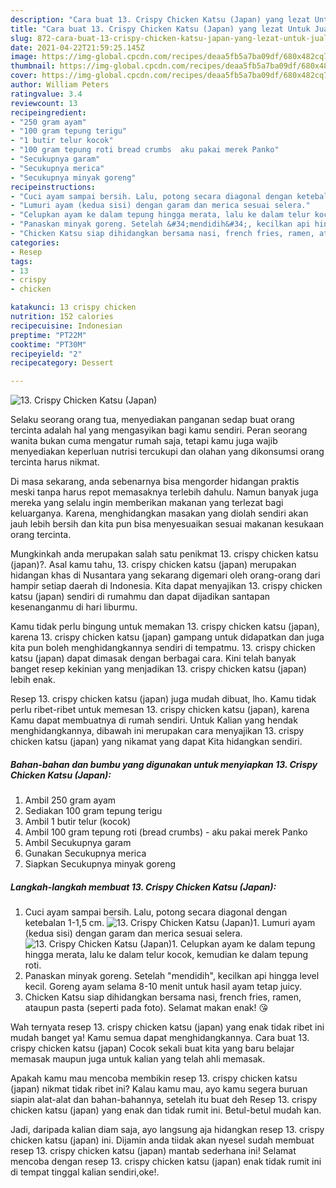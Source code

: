 ```yaml
---
description: "Cara buat 13. Crispy Chicken Katsu (Japan) yang lezat Untuk Jualan"
title: "Cara buat 13. Crispy Chicken Katsu (Japan) yang lezat Untuk Jualan"
slug: 872-cara-buat-13-crispy-chicken-katsu-japan-yang-lezat-untuk-jualan
date: 2021-04-22T21:59:25.145Z
image: https://img-global.cpcdn.com/recipes/deaa5fb5a7ba09df/680x482cq70/13-crispy-chicken-katsu-japan-foto-resep-utama.jpg
thumbnail: https://img-global.cpcdn.com/recipes/deaa5fb5a7ba09df/680x482cq70/13-crispy-chicken-katsu-japan-foto-resep-utama.jpg
cover: https://img-global.cpcdn.com/recipes/deaa5fb5a7ba09df/680x482cq70/13-crispy-chicken-katsu-japan-foto-resep-utama.jpg
author: William Peters
ratingvalue: 3.4
reviewcount: 13
recipeingredient:
- "250 gram ayam"
- "100 gram tepung terigu"
- "1 butir telur kocok"
- "100 gram tepung roti bread crumbs  aku pakai merek Panko"
- "Secukupnya garam"
- "Secukupnya merica"
- "Secukupnya minyak goreng"
recipeinstructions:
- "Cuci ayam sampai bersih. Lalu, potong secara diagonal dengan ketebalan 1-1,5 cm."
- "Lumuri ayam (kedua sisi) dengan garam dan merica sesuai selera."
- "Celupkan ayam ke dalam tepung hingga merata, lalu ke dalam telur kocok, kemudian ke dalam tepung roti."
- "Panaskan minyak goreng. Setelah &#34;mendidih&#34;, kecilkan api hingga level kecil. Goreng ayam selama 8-10 menit untuk hasil ayam tetap juicy."
- "Chicken Katsu siap dihidangkan bersama nasi, french fries, ramen, ataupun pasta (seperti pada foto). Selamat makan enak! 😘"
categories:
- Resep
tags:
- 13
- crispy
- chicken

katakunci: 13 crispy chicken 
nutrition: 152 calories
recipecuisine: Indonesian
preptime: "PT22M"
cooktime: "PT30M"
recipeyield: "2"
recipecategory: Dessert

---
```



![13. Crispy Chicken Katsu (Japan)](https://img-global.cpcdn.com/recipes/deaa5fb5a7ba09df/680x482cq70/13-crispy-chicken-katsu-japan-foto-resep-utama.jpg)

Selaku seorang orang tua, menyediakan panganan sedap buat orang tercinta adalah hal yang mengasyikan bagi kamu sendiri. Peran seorang  wanita bukan cuma mengatur rumah saja, tetapi kamu juga wajib menyediakan keperluan nutrisi tercukupi dan olahan yang dikonsumsi orang tercinta harus nikmat.

Di masa  sekarang, anda sebenarnya bisa mengorder hidangan praktis meski tanpa harus repot memasaknya terlebih dahulu. Namun banyak juga mereka yang selalu ingin memberikan makanan yang terlezat bagi keluarganya. Karena, menghidangkan masakan yang diolah sendiri akan jauh lebih bersih dan kita pun bisa menyesuaikan sesuai makanan kesukaan orang tercinta. 



Mungkinkah anda merupakan salah satu penikmat 13. crispy chicken katsu (japan)?. Asal kamu tahu, 13. crispy chicken katsu (japan) merupakan hidangan khas di Nusantara yang sekarang digemari oleh orang-orang dari hampir setiap daerah di Indonesia. Kita dapat menyajikan 13. crispy chicken katsu (japan) sendiri di rumahmu dan dapat dijadikan santapan kesenanganmu di hari liburmu.

Kamu tidak perlu bingung untuk memakan 13. crispy chicken katsu (japan), karena 13. crispy chicken katsu (japan) gampang untuk didapatkan dan juga kita pun boleh menghidangkannya sendiri di tempatmu. 13. crispy chicken katsu (japan) dapat dimasak dengan berbagai cara. Kini telah banyak banget resep kekinian yang menjadikan 13. crispy chicken katsu (japan) lebih enak.

Resep 13. crispy chicken katsu (japan) juga mudah dibuat, lho. Kamu tidak perlu ribet-ribet untuk memesan 13. crispy chicken katsu (japan), karena Kamu dapat membuatnya di rumah sendiri. Untuk Kalian yang hendak menghidangkannya, dibawah ini merupakan cara menyajikan 13. crispy chicken katsu (japan) yang nikamat yang dapat Kita hidangkan sendiri.

<!--inarticleads1-->

##### Bahan-bahan dan bumbu yang digunakan untuk menyiapkan 13. Crispy Chicken Katsu (Japan):

1. Ambil 250 gram ayam
1. Sediakan 100 gram tepung terigu
1. Ambil 1 butir telur (kocok)
1. Ambil 100 gram tepung roti (bread crumbs) - aku pakai merek Panko
1. Ambil Secukupnya garam
1. Gunakan Secukupnya merica
1. Siapkan Secukupnya minyak goreng




<!--inarticleads2-->

##### Langkah-langkah membuat 13. Crispy Chicken Katsu (Japan):

1. Cuci ayam sampai bersih. Lalu, potong secara diagonal dengan ketebalan 1-1,5 cm.
<img src="https://img-global.cpcdn.com/steps/9d14ccbf5178a04e/160x128cq70/13-crispy-chicken-katsu-japan-langkah-memasak-1-foto.jpg" alt="13. Crispy Chicken Katsu (Japan)">1. Lumuri ayam (kedua sisi) dengan garam dan merica sesuai selera.
<img src="https://img-global.cpcdn.com/steps/60c75567dede76f2/160x128cq70/13-crispy-chicken-katsu-japan-langkah-memasak-2-foto.jpg" alt="13. Crispy Chicken Katsu (Japan)">1. Celupkan ayam ke dalam tepung hingga merata, lalu ke dalam telur kocok, kemudian ke dalam tepung roti.
1. Panaskan minyak goreng. Setelah &#34;mendidih&#34;, kecilkan api hingga level kecil. Goreng ayam selama 8-10 menit untuk hasil ayam tetap juicy.
1. Chicken Katsu siap dihidangkan bersama nasi, french fries, ramen, ataupun pasta (seperti pada foto). Selamat makan enak! 😘




Wah ternyata resep 13. crispy chicken katsu (japan) yang enak tidak ribet ini mudah banget ya! Kamu semua dapat menghidangkannya. Cara buat 13. crispy chicken katsu (japan) Cocok sekali buat kita yang baru belajar memasak maupun juga untuk kalian yang telah ahli memasak.

Apakah kamu mau mencoba membikin resep 13. crispy chicken katsu (japan) nikmat tidak ribet ini? Kalau kamu mau, ayo kamu segera buruan siapin alat-alat dan bahan-bahannya, setelah itu buat deh Resep 13. crispy chicken katsu (japan) yang enak dan tidak rumit ini. Betul-betul mudah kan. 

Jadi, daripada kalian diam saja, ayo langsung aja hidangkan resep 13. crispy chicken katsu (japan) ini. Dijamin anda tiidak akan nyesel sudah membuat resep 13. crispy chicken katsu (japan) mantab sederhana ini! Selamat mencoba dengan resep 13. crispy chicken katsu (japan) enak tidak rumit ini di tempat tinggal kalian sendiri,oke!.

